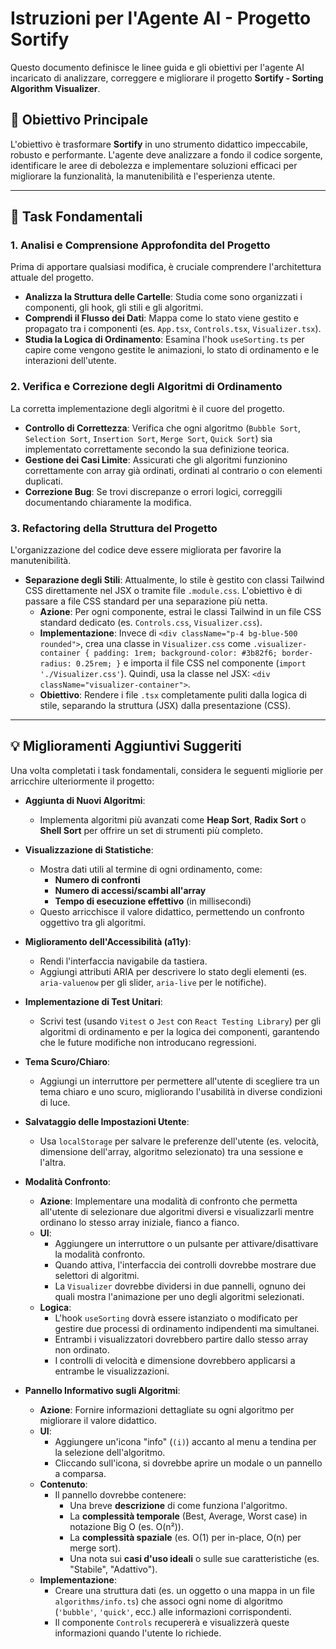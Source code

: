 # Istruzioni per l'Agente AI - Progetto Sortify

Questo documento definisce le linee guida e gli obiettivi per l'agente AI incaricato di analizzare, correggere e migliorare il progetto **Sortify - Sorting Algorithm Visualizer**.

## 🎯 Obiettivo Principale

L'obiettivo è trasformare **Sortify** in uno strumento didattico impeccabile, robusto e performante. L'agente deve analizzare a fondo il codice sorgente, identificare le aree di debolezza e implementare soluzioni efficaci per migliorare la funzionalità, la manutenibilità e l'esperienza utente.

---

## 📝 Task Fondamentali

### 1. Analisi e Comprensione Approfondita del Progetto

Prima di apportare qualsiasi modifica, è cruciale comprendere l'architettura attuale del progetto.

- **Analizza la Struttura delle Cartelle**: Studia come sono organizzati i componenti, gli hook, gli stili e gli algoritmi.
- **Comprendi il Flusso dei Dati**: Mappa come lo stato viene gestito e propagato tra i componenti (es. `App.tsx`, `Controls.tsx`, `Visualizer.tsx`).
- **Studia la Logica di Ordinamento**: Esamina l'hook `useSorting.ts` per capire come vengono gestite le animazioni, lo stato di ordinamento e le interazioni dell'utente.

### 2. Verifica e Correzione degli Algoritmi di Ordinamento

La corretta implementazione degli algoritmi è il cuore del progetto.

- **Controllo di Correttezza**: Verifica che ogni algoritmo (`Bubble Sort`, `Selection Sort`, `Insertion Sort`, `Merge Sort`, `Quick Sort`) sia implementato correttamente secondo la sua definizione teorica.
- **Gestione dei Casi Limite**: Assicurati che gli algoritmi funzionino correttamente con array già ordinati, ordinati al contrario o con elementi duplicati.
- **Correzione Bug**: Se trovi discrepanze o errori logici, correggili documentando chiaramente la modifica.

### 3. Refactoring della Struttura del Progetto

L'organizzazione del codice deve essere migliorata per favorire la manutenibilità.

- **Separazione degli Stili**: Attualmente, lo stile è gestito con classi Tailwind CSS direttamente nel JSX o tramite file `.module.css`. L'obiettivo è di passare a file CSS standard per una separazione più netta.
  - **Azione**: Per ogni componente, estrai le classi Tailwind in un file CSS standard dedicato (es. `Controls.css`, `Visualizer.css`).
  - **Implementazione**: Invece di `<div className="p-4 bg-blue-500 rounded">`, crea una classe in `Visualizer.css` come `.visualizer-container { padding: 1rem; background-color: #3b82f6; border-radius: 0.25rem; }` e importa il file CSS nel componente (`import './Visualizer.css'`). Quindi, usa la classe nel JSX: `<div className="visualizer-container">`.
  - **Obiettivo**: Rendere i file `.tsx` completamente puliti dalla logica di stile, separando la struttura (JSX) dalla presentazione (CSS).

---

## 💡 Miglioramenti Aggiuntivi Suggeriti

Una volta completati i task fondamentali, considera le seguenti migliorie per arricchire ulteriormente il progetto:

- **Aggiunta di Nuovi Algoritmi**:
  - Implementa algoritmi più avanzati come **Heap Sort**, **Radix Sort** o **Shell Sort** per offrire un set di strumenti più completo.

- **Visualizzazione di Statistiche**:
  - Mostra dati utili al termine di ogni ordinamento, come:
    - **Numero di confronti**
    - **Numero di accessi/scambi all'array**
    - **Tempo di esecuzione effettivo** (in millisecondi)
  - Questo arricchisce il valore didattico, permettendo un confronto oggettivo tra gli algoritmi.

- **Miglioramento dell'Accessibilità (a11y)**:
  - Rendi l'interfaccia navigabile da tastiera.
  - Aggiungi attributi ARIA per descrivere lo stato degli elementi (es. `aria-valuenow` per gli slider, `aria-live` per le notifiche).

- **Implementazione di Test Unitari**:
  - Scrivi test (usando `Vitest` o `Jest` con `React Testing Library`) per gli algoritmi di ordinamento e per la logica dei componenti, garantendo che le future modifiche non introducano regressioni.

- **Tema Scuro/Chiaro**:
  - Aggiungi un interruttore per permettere all'utente di scegliere tra un tema chiaro e uno scuro, migliorando l'usabilità in diverse condizioni di luce.

- **Salvataggio delle Impostazioni Utente**:
  - Usa `localStorage` per salvare le preferenze dell'utente (es. velocità, dimensione dell'array, algoritmo selezionato) tra una sessione e l'altra.

- **Modalità Confronto**:
  - **Azione**: Implementare una modalità di confronto che permetta all'utente di selezionare due algoritmi diversi e visualizzarli mentre ordinano lo stesso array iniziale, fianco a fianco.
  - **UI**:
    - Aggiungere un interruttore o un pulsante per attivare/disattivare la modalità confronto.
    - Quando attiva, l'interfaccia dei controlli dovrebbe mostrare due selettori di algoritmi.
    - La `Visualizer` dovrebbe dividersi in due pannelli, ognuno dei quali mostra l'animazione per uno degli algoritmi selezionati.
  - **Logica**:
    - L'hook `useSorting` dovrà essere istanziato o modificato per gestire due processi di ordinamento indipendenti ma simultanei.
    - Entrambi i visualizzatori dovrebbero partire dallo stesso array non ordinato.
    - I controlli di velocità e dimensione dovrebbero applicarsi a entrambe le visualizzazioni.

- **Pannello Informativo sugli Algoritmi**:
  - **Azione**: Fornire informazioni dettagliate su ogni algoritmo per migliorare il valore didattico.
  - **UI**:
    - Aggiungere un'icona "info" (`(i)`) accanto al menu a tendina per la selezione dell'algoritmo.
    - Cliccando sull'icona, si dovrebbe aprire un modale o un pannello a comparsa.
  - **Contenuto**:
    - Il pannello dovrebbe contenere:
      - Una breve **descrizione** di come funziona l'algoritmo.
      - La **complessità temporale** (Best, Average, Worst case) in notazione Big O (es. O(n²)).
      - La **complessità spaziale** (es. O(1) per in-place, O(n) per merge sort).
      - Una nota sui **casi d'uso ideali** o sulle sue caratteristiche (es. "Stabile", "Adattivo").
  - **Implementazione**:
    - Creare una struttura dati (es. un oggetto o una mappa in un file `algorithms/info.ts`) che associ ogni nome di algoritmo (`'bubble'`, `'quick'`, ecc.) alle informazioni corrispondenti.
    - Il componente `Controls` recupererà e visualizzerà queste informazioni quando l'utente lo richiede.
